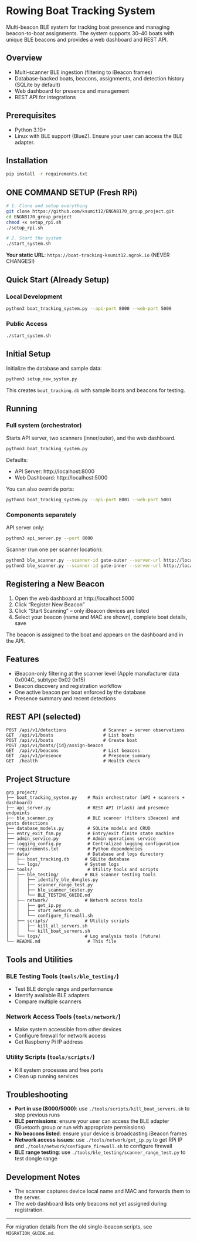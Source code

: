 # Rowing Boat Tracking System

Multi-beacon BLE system for tracking boat presence and managing beacon-to-boat assignments. The system supports 30–40 boats with unique BLE beacons and provides a web dashboard and REST API.

## Overview

- Multi-scanner BLE ingestion (filtering to iBeacon frames)
- Database-backed boats, beacons, assignments, and detection history (SQLite by default)
- Web dashboard for presence and management
- REST API for integrations

## Prerequisites

- Python 3.10+
- Linux with BLE support (BlueZ). Ensure your user can access the BLE adapter.

## Installation

```bash
pip install -r requirements.txt
```

##  ONE COMMAND SETUP (Fresh RPi)

```bash
# 1. Clone and setup everything
git clone https://github.com/ksumit12/ENGN8170_group_project.git
cd ENGN8170_group_project
chmod +x setup_rpi.sh
./setup_rpi.sh

# 2. Start the system
./start_system.sh
```

**Your static URL**: `https://boat-tracking-ksumit12.ngrok.io` (NEVER CHANGES!)

## Quick Start (Already Setup)

### Local Development
```bash
python3 boat_tracking_system.py --api-port 8000 --web-port 5000
```

### Public Access
```bash
./start_system.sh
```

## Initial Setup

Initialize the database and sample data:

```bash
python3 setup_new_system.py
```

This creates `boat_tracking.db` with sample boats and beacons for testing.

## Running

### Full system (orchestrator)

Starts API server, two scanners (inner/outer), and the web dashboard.

```bash
python3 boat_tracking_system.py
```

Defaults:
- API Server: http://localhost:8000
- Web Dashboard: http://localhost:5000

You can also override ports:

```bash
python3 boat_tracking_system.py --api-port 8001 --web-port 5001
```

### Components separately

API server only:

```bash
python3 api_server.py --port 8000
```

Scanner (run one per scanner location):

```bash
python3 ble_scanner.py --scanner-id gate-outer --server-url http://localhost:8000
python3 ble_scanner.py --scanner-id gate-inner --server-url http://localhost:8000
```

## Registering a New Beacon

1. Open the web dashboard at http://localhost:5000
2. Click “Register New Beacon”
3. Click “Start Scanning” – only iBeacon devices are listed
4. Select your beacon (name and MAC are shown), complete boat details, save

The beacon is assigned to the boat and appears on the dashboard and in the API.

## Features

- iBeacon-only filtering at the scanner level (Apple manufacturer data 0x004C, subtype 0x02 0x15)
- Beacon discovery and registration workflow
- One active beacon per boat enforced by the database
- Presence summary and recent detections

## REST API (selected)

```
POST /api/v1/detections              # Scanner → server observations
GET  /api/v1/boats                   # List boats
POST /api/v1/boats                   # Create boat
POST /api/v1/boats/{id}/assign-beacon
GET  /api/v1/beacons                 # List beacons
GET  /api/v1/presence                # Presence summary
GET  /health                         # Health check
```

## Project Structure

```
grp_project/
├── boat_tracking_system.py    # Main orchestrator (API + scanners + dashboard)
├── api_server.py              # REST API (Flask) and presence endpoints
├── ble_scanner.py             # BLE scanner (filters iBeacon) and posts detections
├── database_models.py         # SQLite models and CRUD
├── entry_exit_fsm.py          # Entry/exit finite state machine
├── admin_service.py           # Admin operations service
├── logging_config.py          # Centralized logging configuration
├── requirements.txt           # Python dependencies
├── data/                      # Database and logs directory
│   ├── boat_tracking.db      # SQLite database
│   └── logs/                 # System logs
├── tools/                     # Utility tools and scripts
│   ├── ble_testing/          # BLE scanner testing tools
│   │   ├── identify_ble_dongles.py
│   │   ├── scanner_range_test.py
│   │   ├── ble_scanner_tester.py
│   │   └── BLE_TESTING_GUIDE.md
│   ├── network/              # Network access tools
│   │   ├── get_ip.py
│   │   ├── start_network.sh
│   │   └── configure_firewall.sh
│   ├── scripts/              # Utility scripts
│   │   ├── kill_all_servers.sh
│   │   └── kill_boat_servers.sh
│   └── logs/                 # Log analysis tools (future)
└── README.md                  # This file
```

## Tools and Utilities

### BLE Testing Tools (`tools/ble_testing/`)
- Test BLE dongle range and performance
- Identify available BLE adapters
- Compare multiple scanners

### Network Access Tools (`tools/network/`)
- Make system accessible from other devices
- Configure firewall for network access
- Get Raspberry Pi IP address

### Utility Scripts (`tools/scripts/`)
- Kill system processes and free ports
- Clean up running services

## Troubleshooting

- **Port in use (8000/5000)**: use `./tools/scripts/kill_boat_servers.sh` to stop previous runs
- **BLE permissions**: ensure your user can access the BLE adapter (Bluetooth group or run with appropriate permissions)
- **No beacons listed**: ensure your device is broadcasting iBeacon frames
- **Network access issues**: use `./tools/network/get_ip.py` to get RPi IP and `./tools/network/configure_firewall.sh` to configure firewall
- **BLE range testing**: use `./tools/ble_testing/scanner_range_test.py` to test dongle range

## Development Notes

- The scanner captures device local name and MAC and forwards them to the server.
- The web dashboard lists only beacons not yet assigned during registration.

---

For migration details from the old single-beacon scripts, see `MIGRATION_GUIDE.md`.